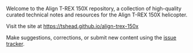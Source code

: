 Welcome to the Align T-REX 150X repository, a collection of high-quality
curated technical notes and resources for the Align T-REX 150X helicopter.

Visit the site at https://tshead.github.io/align-trex-150x

Make suggestions, corrections, or submit new content using the [issue tracker](issues).


